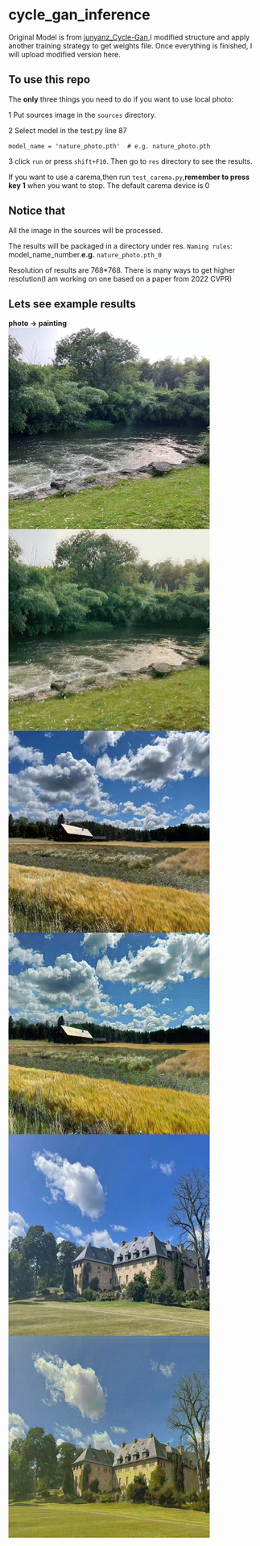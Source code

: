 # cycle_gan_inference

Original Model is from [junyanz_Cycle-Gan](https://github.com/junyanz/pytorch-CycleGAN-and-pix2pix),I modified structure and apply another training strategy to get weights file. Once everything is finished, I will upload modified version here.

## To use this repo

The **only** three things you need to do if you want to use local photo:

1 Put sources image in the  `sources` directory.  

2 Select model in the test.py line 87
```
model_name = 'nature_photo.pth'  # e.g. nature_photo.pth
```

3 click `run` or press `shift+F10`. Then go to `res` directory to see the results.

If you want to use a carema,then run `test_carema.py`,**remember to press key 1** when you want to stop.
The default carema device is 0
## Notice that

All the image in the sources will be processed.

The results will be packaged in a directory under res. `Naming rules`: model_name_number.**e.g.** `nature_photo.pth_0`

Resolution of results are 768*768. There is many ways to get higher resolution(I am working on one based on a paper from 2022 CVPR)

## Lets see example results
**photo -> painting**  
<img src="/example_img/0.jpg" width = "400" height = "400" alt="" align=center />         <img src="/example_img/00.png" width = "400" height = "400" alt="" align=center />  
<img src="/example_img/1.jpg" width = "400" height = "400" alt="" align=center />         <img src="/example_img/11.png" width = "400" height = "400" alt="" align=center />
<img src="/example_img/2.jpg" width = "400" height = "400" alt="" align=center />         <img src="/example_img/22.png" width = "400" height = "400" alt="" align=center />
